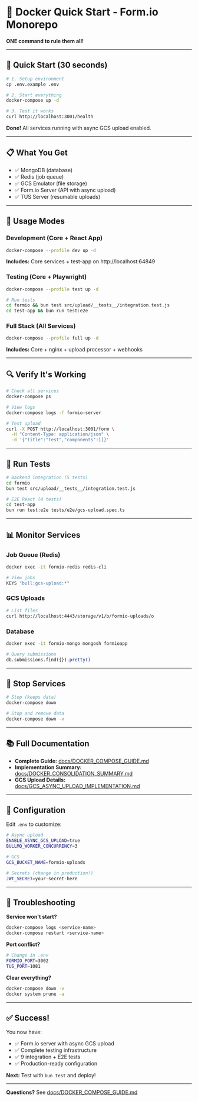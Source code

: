 # 🐳 Docker Quick Start - Form.io Monorepo

**ONE command to rule them all!**

---

## 🚀 Quick Start (30 seconds)

```bash
# 1. Setup environment
cp .env.example .env

# 2. Start everything
docker-compose up -d

# 3. Test it works
curl http://localhost:3001/health
```

**Done!** All services running with async GCS upload enabled.

---

## 📋 What You Get

- ✅ MongoDB (database)
- ✅ Redis (job queue)
- ✅ GCS Emulator (file storage)
- ✅ Form.io Server (API with async upload)
- ✅ TUS Server (resumable uploads)

---

## 🎯 Usage Modes

### Development (Core + React App)

```bash
docker-compose --profile dev up -d
```

**Includes:** Core services + test-app on http://localhost:64849

### Testing (Core + Playwright)

```bash
docker-compose --profile test up -d

# Run tests
cd formio && bun test src/upload/__tests__/integration.test.js
cd test-app && bun run test:e2e
```

### Full Stack (All Services)

```bash
docker-compose --profile full up -d
```

**Includes:** Core + nginx + upload processor + webhooks

---

## 🔍 Verify It's Working

```bash
# Check all services
docker-compose ps

# View logs
docker-compose logs -f formio-server

# Test upload
curl -X POST http://localhost:3001/form \
  -H "Content-Type: application/json" \
  -d '{"title":"Test","components":[]}'
```

---

## 🧪 Run Tests

```bash
# Backend integration (5 tests)
cd formio
bun test src/upload/__tests__/integration.test.js

# E2E React (4 tests)
cd test-app
bun run test:e2e tests/e2e/gcs-upload.spec.ts
```

---

## 📊 Monitor Services

### Job Queue (Redis)

```bash
docker exec -it formio-redis redis-cli

# View jobs
KEYS "bull:gcs-upload:*"
```

### GCS Uploads

```bash
# List files
curl http://localhost:4443/storage/v1/b/formio-uploads/o
```

### Database

```bash
docker exec -it formio-mongo mongosh formioapp

# Query submissions
db.submissions.find({}).pretty()
```

---

## 🛑 Stop Services

```bash
# Stop (keeps data)
docker-compose down

# Stop and remove data
docker-compose down -v
```

---

## 📚 Full Documentation

- **Complete Guide:** [docs/DOCKER_COMPOSE_GUIDE.md](docs/DOCKER_COMPOSE_GUIDE.md)
- **Implementation Summary:** [docs/DOCKER_CONSOLIDATION_SUMMARY.md](docs/DOCKER_CONSOLIDATION_SUMMARY.md)
- **GCS Upload Details:** [docs/GCS_ASYNC_UPLOAD_IMPLEMENTATION.md](docs/GCS_ASYNC_UPLOAD_IMPLEMENTATION.md)

---

## 🔧 Configuration

Edit `.env` to customize:

```bash
# Async upload
ENABLE_ASYNC_GCS_UPLOAD=true
BULLMQ_WORKER_CONCURRENCY=3

# GCS
GCS_BUCKET_NAME=formio-uploads

# Secrets (change in production!)
JWT_SECRET=your-secret-here
```

---

## 🐛 Troubleshooting

**Service won't start?**
```bash
docker-compose logs <service-name>
docker-compose restart <service-name>
```

**Port conflict?**
```bash
# Change in .env
FORMIO_PORT=3002
TUS_PORT=1081
```

**Clear everything?**
```bash
docker-compose down -v
docker system prune -a
```

---

## ✅ Success!

You now have:
- ✅ Form.io server with async GCS upload
- ✅ Complete testing infrastructure
- ✅ 9 integration + E2E tests
- ✅ Production-ready configuration

**Next:** Test with `bun test` and deploy!

---

**Questions?** See [docs/DOCKER_COMPOSE_GUIDE.md](docs/DOCKER_COMPOSE_GUIDE.md)
